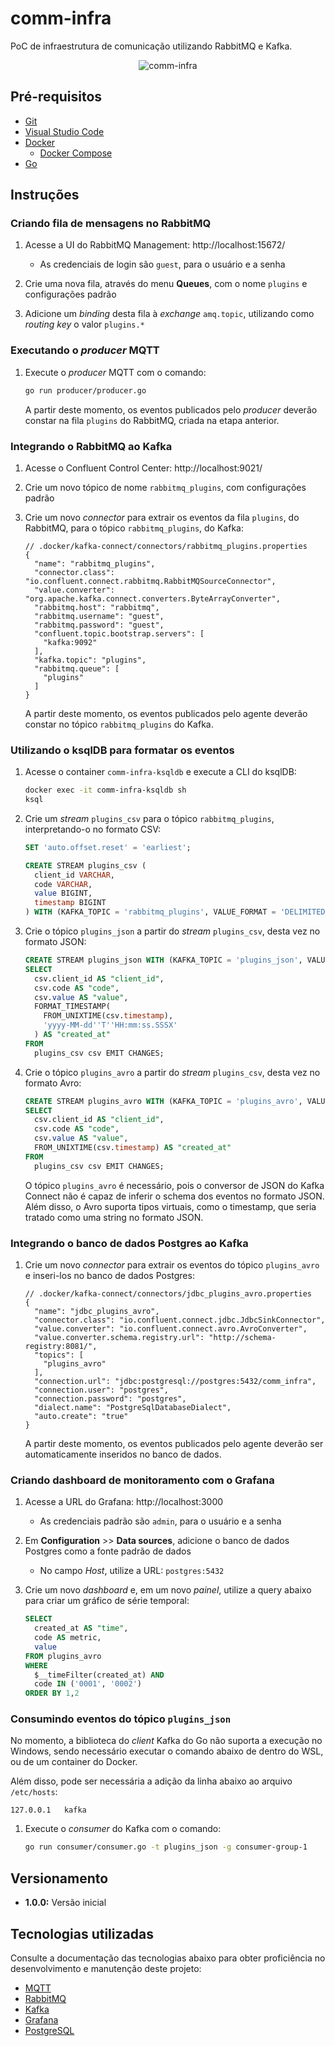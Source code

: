 # comm-infra

PoC de infraestrutura de comunicação utilizando RabbitMQ e Kafka.

<p align="center">
  <img alt="comm-infra" src=".github/images/comm-infra.jpg" />
</p>

## Pré-requisitos

- [Git](https://git-scm.com/)
- [Visual Studio Code](https://code.visualstudio.com/)
- [Docker](https://www.docker.com/)
  - [Docker Compose](https://docs.docker.com/compose/install/)
- [Go](https://go.dev/)

## Instruções

### Criando fila de mensagens no RabbitMQ

1. Acesse a UI do RabbitMQ Management: http://localhost:15672/

    - As credenciais de login são `guest`, para o usuário e a senha

2. Crie uma nova fila, através do menu **Queues**, com o nome `plugins` e configurações padrão

3. Adicione um *binding* desta fila à *exchange* `amq.topic`, utilizando como *routing key* o valor
   `plugins.*`

### Executando o *producer* MQTT

1. Execute o *producer* MQTT com o comando:

    ```bash
    go run producer/producer.go
    ```

    A partir deste momento, os eventos publicados pelo *producer* deverão constar na fila `plugins`
    do RabbitMQ, criada na etapa anterior.

### Integrando o RabbitMQ ao Kafka

1. Acesse o Confluent Control Center: http://localhost:9021/

2. Crie um novo tópico de nome `rabbitmq_plugins`, com configurações padrão

3. Crie um novo *connector* para extrair os eventos da fila `plugins`, do RabbitMQ, para o tópico
   `rabbitmq_plugins`, do Kafka:

    ```jsonc
    // .docker/kafka-connect/connectors/rabbitmq_plugins.properties
    {
      "name": "rabbitmq_plugins",
      "connector.class": "io.confluent.connect.rabbitmq.RabbitMQSourceConnector",
      "value.converter": "org.apache.kafka.connect.converters.ByteArrayConverter",
      "rabbitmq.host": "rabbitmq",
      "rabbitmq.username": "guest",
      "rabbitmq.password": "guest",
      "confluent.topic.bootstrap.servers": [
        "kafka:9092"
      ],
      "kafka.topic": "plugins",
      "rabbitmq.queue": [
        "plugins"
      ]
    }
    ```

    A partir deste momento, os eventos publicados pelo agente deverão constar no tópico
    `rabbitmq_plugins` do Kafka.

### Utilizando o ksqlDB para formatar os eventos

1. Acesse o container `comm-infra-ksqldb` e execute a CLI do ksqlDB:

    ```bash
    docker exec -it comm-infra-ksqldb sh
    ksql
    ```

2. Crie um *stream* `plugins_csv` para o tópico `rabbitmq_plugins`, interpretando-o no formato CSV:

    ```sql
    SET 'auto.offset.reset' = 'earliest';

    CREATE STREAM plugins_csv (
      client_id VARCHAR,
      code VARCHAR,
      value BIGINT,
      timestamp BIGINT
    ) WITH (KAFKA_TOPIC = 'rabbitmq_plugins', VALUE_FORMAT = 'DELIMITED');
    ```

3. Crie o tópico `plugins_json` a partir do *stream* `plugins_csv`, desta vez no formato JSON:

    ```sql
    CREATE STREAM plugins_json WITH (KAFKA_TOPIC = 'plugins_json', VALUE_FORMAT = 'JSON') AS
    SELECT
      csv.client_id AS "client_id",
      csv.code AS "code",
      csv.value AS "value",
      FORMAT_TIMESTAMP(
        FROM_UNIXTIME(csv.timestamp),
        'yyyy-MM-dd''T''HH:mm:ss.SSSX'
      ) AS "created_at"
    FROM
      plugins_csv csv EMIT CHANGES;

4. Crie o tópico `plugins_avro` a partir do *stream* `plugins_csv`, desta vez no formato Avro:

    ```sql
    CREATE STREAM plugins_avro WITH (KAFKA_TOPIC = 'plugins_avro', VALUE_FORMAT = 'AVRO') AS
    SELECT
      csv.client_id AS "client_id",
      csv.code AS "code",
      csv.value AS "value",
      FROM_UNIXTIME(csv.timestamp) AS "created_at"
    FROM
      plugins_csv csv EMIT CHANGES;
    ```

    O tópico `plugins_avro` é necessário, pois o conversor de JSON do Kafka Connect não é capaz de
    inferir o schema dos eventos no formato JSON. Além disso, o Avro suporta tipos virtuais, como o
    timestamp, que seria tratado como uma string no formato JSON.

### Integrando o banco de dados Postgres ao Kafka

1. Crie um novo *connector* para extrair os eventos do tópico `plugins_avro` e inseri-los no banco de dados Postgres:

    ```jsonc
    // .docker/kafka-connect/connectors/jdbc_plugins_avro.properties
    {
      "name": "jdbc_plugins_avro",
      "connector.class": "io.confluent.connect.jdbc.JdbcSinkConnector",
      "value.converter": "io.confluent.connect.avro.AvroConverter",
      "value.converter.schema.registry.url": "http://schema-registry:8081/",
      "topics": [
        "plugins_avro"
      ],
      "connection.url": "jdbc:postgresql://postgres:5432/comm_infra",
      "connection.user": "postgres",
      "connection.password": "postgres",
      "dialect.name": "PostgreSqlDatabaseDialect",
      "auto.create": "true"
    }
    ```

    A partir deste momento, os eventos publicados pelo agente deverão ser automaticamente inseridos no banco de dados.

### Criando dashboard de monitoramento com o Grafana

1. Acesse a URL do Grafana: http://localhost:3000

    - As credenciais padrão são `admin`, para o usuário e a senha

2. Em **Configuration** >> **Data sources**, adicione o banco de dados Postgres como a fonte padrão de dados

    - No campo *Host*, utilize a URL: `postgres:5432`

3. Crie um novo *dashboard* e, em um novo *painel*, utilize a query abaixo para criar um gráfico de série temporal:

    ```sql
    SELECT
      created_at AS "time",
      code AS metric,
      value
    FROM plugins_avro
    WHERE
      $__timeFilter(created_at) AND
      code IN ('0001', '0002')
    ORDER BY 1,2
    ```

### Consumindo eventos do tópico `plugins_json`

No momento, a biblioteca do *client* Kafka do Go não suporta a execução no Windows, sendo
necessário executar o comando abaixo de dentro do WSL, ou de um container do Docker.

Além disso, pode ser necessária a adição da linha abaixo ao arquivo `/etc/hosts`:

```
127.0.0.1   kafka
```

1. Execute o *consumer* do Kafka com o comando:

    ```bash
    go run consumer/consumer.go -t plugins_json -g consumer-group-1
    ```

## Versionamento

- **1.0.0:** Versão inicial

## Tecnologias utilizadas

Consulte a documentação das tecnologias abaixo para obter proficiência no desenvolvimento e
manutenção deste projeto:

- [MQTT](https://mqtt.org/)
- [RabbitMQ](https://www.rabbitmq.com/)
- [Kafka](https://kafka.apache.org/)
- [Grafana](https://grafana.com/)
- [PostgreSQL](https://www.postgresql.org/)
